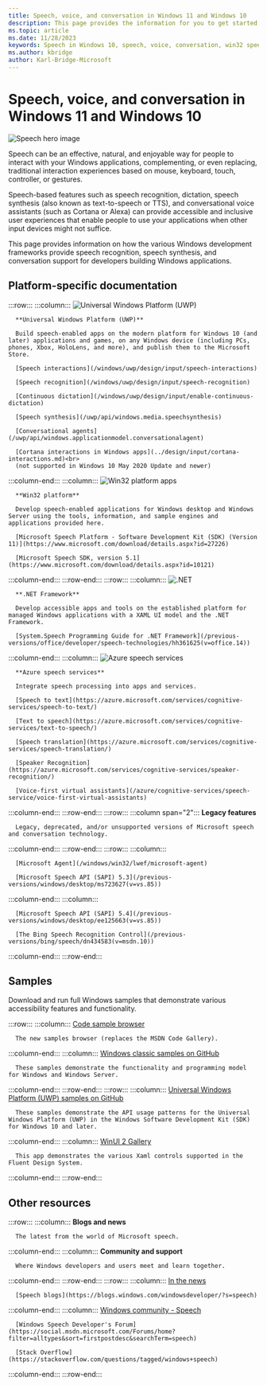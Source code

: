 ```yaml
---
title: Speech, voice, and conversation in Windows 11 and Windows 10
description: This page provides the information for you to get started developing speech-enabled Windows apps.
ms.topic: article
ms.date: 11/28/2023
keywords: Speech in Windows 10, speech, voice, conversation, win32 speech apps, UWP speech apps, WPF speech apps, WinForms speech apps
ms.author: kbridge
author: Karl-Bridge-Microsoft
---
```


# Speech, voice, and conversation in Windows 11 and Windows 10

![Speech hero image](images/hero-speech-composite-small.png)

Speech can be an effective, natural, and enjoyable way for people to interact with your Windows applications, complementing, or even replacing, traditional interaction experiences based on mouse, keyboard, touch, controller, or gestures.

Speech-based features such as speech recognition, dictation, speech synthesis (also known as text-to-speech or TTS), and conversational voice assistants (such as Cortana or Alexa) can provide accessible and inclusive user experiences that enable people to use your applications when other input devices might not suffice.

This page provides information on how the various Windows development frameworks provide speech recognition, speech synthesis, and conversation support for developers building Windows applications.

## Platform-specific documentation

:::row:::
   :::column:::
      ![Universal Windows Platform (UWP)](images/platform-uwp.png)

      **Universal Windows Platform (UWP)**

      Build speech-enabled apps on the modern platform for Windows 10 (and later) applications and games, on any Windows device (including PCs, phones, Xbox, HoloLens, and more), and publish them to the Microsoft Store.

      [Speech interactions](/windows/uwp/design/input/speech-interactions)

      [Speech recognition](/windows/uwp/design/input/speech-recognition)

      [Continuous dictation](/windows/uwp/design/input/enable-continuous-dictation)

      [Speech synthesis](/uwp/api/windows.media.speechsynthesis)

      [Conversational agents](/uwp/api/windows.applicationmodel.conversationalagent)

      [Cortana interactions in Windows apps](../design/input/cortana-interactions.md)<br>
      (not supported in Windows 10 May 2020 Update and newer) 
   :::column-end:::
   :::column:::
      ![Win32 platform apps](images/platform-win32.png)

      **Win32 platform**

      Develop speech-enabled applications for Windows desktop and Windows Server using the tools, information, and sample engines and applications provided here.

      [Microsoft Speech Platform - Software Development Kit (SDK) (Version 11)](https://www.microsoft.com/download/details.aspx?id=27226)
      
      [Microsoft Speech SDK, version 5.1](https://www.microsoft.com/download/details.aspx?id=10121)
   :::column-end:::
:::row-end:::
:::row:::
   :::column:::
      ![.NET](images/platform-dotnet.png)

      **.NET Framework**

      Develop accessible apps and tools on the established platform for managed Windows applications with a XAML UI model and the .NET Framework.

      [System.Speech Programming Guide for .NET Framework](/previous-versions/office/developer/speech-technologies/hh361625(v=office.14))
   :::column-end:::
   :::column:::
      ![Azure speech services](images/platform-azure-speech.png)

      **Azure speech services**

      Integrate speech processing into apps and services.

      [Speech to text](https://azure.microsoft.com/services/cognitive-services/speech-to-text/)

      [Text to speech](https://azure.microsoft.com/services/cognitive-services/text-to-speech/)
      
      [Speech translation](https://azure.microsoft.com/services/cognitive-services/speech-translation/)

      [Speaker Recognition](https://azure.microsoft.com/services/cognitive-services/speaker-recognition/)

      [Voice-first virtual assistants](/azure/cognitive-services/speech-service/voice-first-virtual-assistants)
   :::column-end:::
:::row-end:::
:::row:::
   :::column span="2":::
      **Legacy features**

      Legacy, deprecated, and/or unsupported versions of Microsoft speech and conversation technology.
   :::column-end:::
:::row-end:::
:::row:::
   :::column:::

      [Microsoft Agent](/windows/win32/lwef/microsoft-agent)

      [Microsoft Speech API (SAPI) 5.3](/previous-versions/windows/desktop/ms723627(v=vs.85))

   :::column-end:::
   :::column:::

      [Microsoft Speech API (SAPI) 5.4](/previous-versions/windows/desktop/ee125663(v=vs.85))

      [The Bing Speech Recognition Control](/previous-versions/bing/speech/dn434583(v=msdn.10))
   :::column-end:::
:::row-end:::

## Samples

Download and run full Windows samples that demonstrate various accessibility features and functionality.

:::row:::
   :::column:::
      [Code sample browser](/samples/browse/?term=speech)

      The new samples browser (replaces the MSDN Code Gallery).
   :::column-end:::
   :::column:::
      [Windows classic samples on GitHub](https://github.com/microsoft/Windows-classic-samples/search?q=speech&unscoped_q=speech)

      These samples demonstrate the functionality and programming model for Windows and Windows Server. 
   :::column-end:::
:::row-end:::
:::row:::
   :::column:::
      [Universal Windows Platform (UWP) samples on GitHub](https://github.com/microsoft/Windows-universal-samples/search?q=speech&unscoped_q=speech)

      These samples demonstrate the API usage patterns for the Universal Windows Platform (UWP) in the Windows Software Development Kit (SDK) for Windows 10 and later.
   :::column-end:::
   :::column:::
      [WinUI 2 Gallery](https://github.com/Microsoft/WinUI-Gallery)

      This app demonstrates the various Xaml controls supported in the Fluent Design System.
   :::column-end:::
:::row-end:::


## Other resources

:::row:::
   :::column:::
      **Blogs and news**

      The latest from the world of Microsoft speech.
   :::column-end:::
   :::column:::
      **Community and support**

      Where Windows developers and users meet and learn together.
   :::column-end:::
:::row-end:::
:::row:::
   :::column:::
      [In the news](https://news.microsoft.com/?s=speech)

      [Speech blogs](https://blogs.windows.com/windowsdeveloper/?s=speech)
   :::column-end:::
   :::column:::
      [Windows community - Speech](https://answers.microsoft.com/en-us/search/search?SearchTerm=windows%20speech)

      [Windows Speech Developer's Forum](https://social.msdn.microsoft.com/Forums/home?filter=alltypes&sort=firstpostdesc&searchTerm=speech)

      [Stack Overflow](https://stackoverflow.com/questions/tagged/windows+speech)

   :::column-end:::
:::row-end:::
